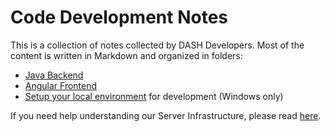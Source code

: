 # Code Development Notes

This is a collection of notes collected by DASH Developers. Most of the content is written in Markdown and organized in folders:

* [Java Backend](https://github.com/DataAnalyticsinStudentHands/DASH-Documentation/tree/master/Code%20Development/Java%20Backend)
* [Angular Frontend](https://github.com/DataAnalyticsinStudentHands/DASH-Documentation/tree/master/Code%20Development/Frontend)
* [Setup your local environment](https://github.com/DataAnalyticsinStudentHands/DASH-Documentation/tree/master/Code%20Development/Setup-Local-Infrastructure) for development (Windows only)
 
If you need help understanding our Server Infrastructure, please read [here](https://github.com/DataAnalyticsinStudentHands/DASH-Documentation/tree/master/DASH%20Server%20Infrastructure).
